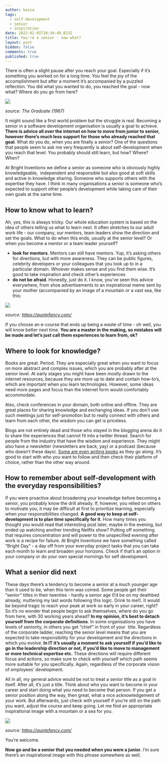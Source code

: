 ```yaml
---
author: kasia
tags:
  - self-development
  - senior
  - inspiration
date: 2022-02-01T10:34:49.823Z
title: You're a senior - now what?
layout: post
hidden: false
comments: true
published: true
---
```

There is often a slight pause after you reach your goal. Especially if it’s something you worked on for a long time. You feel the joy of the accomplishment but after a moment it’s accompanied by a puzzled reflection. You did what you wanted to do, you reached the goal - now what? Where do you go from here? 

![](https://lh5.googleusercontent.com/oLNbh_0EOMOb02Q-RsCkK8xQ9Y3KQWFmFaivxHtfDgiOJGDv4QGsaziEDodVTVq9KYIXieoZmHqavJ8ZOPBf7Rqcu4VZabz-9i_AVQURjGTesHUH_CCmnaWxdT72w6d_-SrRGUgG)

*source: The Graduate (1967)*

It might sound like a first world problem but the struggle is real. Becoming a senior in a software development organisation is usually a goal to achieve. **There is advice all over the internet on how to move from junior to senior, however there’s much less support for those who already reached that goal**. What do you do, when you are finally a senior? One of the questions that people seem to ask me very frequently is about self-development when you reach that level. You probably should still learn, but how? Where? When?

At Bright Inventions we define a senior as someone who is obviously highly knowledgeable,  independent and responsible but also good at soft skills and active in knowledge sharing. Someone who supports others with the expertise they have. I think in many organisations a senior is someone who’s expected to support other people’s development while taking care of their own goals at the same time. 

## How to know what to learn? 

Ah, yes, this is always tricky. Our whole education system is based on the idea of others telling us what to learn next. It often stretches to our adult work life - our company, our mentors, team leaders show the direction and set the goals. What to do when this ends, usually at the senior level? Or when you become a mentor or a team leader yourself?  

* **look for mentors**. Mentors can still have mentors. Yup, it’s asking others for directions, but with more awareness. They can be public figures, celebrity developers or your colleagues that you look up to in a particular domain. Whoever makes sense and you find them wise. It’s good to take inspiration and check other’s experiences
* **do not be afraid**. Honestly, just do it. I know, you’ve seen this advice everywhere, from shoe advertisements to an inspirational meme sent by your mother (accompanied by an image of a mountain or a vast sea, like this:

![](https://lh3.googleusercontent.com/kd_mHwXsYcVw5Pox9sSwtwCo0rpuFaUFvdh3xaRE5W-rxYt3KQLkxsDFqvZgaULDfQY2k80RBBqKeXRyLGxaOYP3W6fWWq7YcbMblYrOr4UNK-gSGPR-fRVf8PRKBAgOSyJTYbjv)

*source: <https://quotefancy.com/>* 

If you choose an e-course that ends up being a waste of time - oh well, you will know better next time. **You are a master in the making, so mistakes will be made and let’s just call them experiences to learn from, ok?** 

## Where to look for knowledge?

Books are great. Period. They are especially great when you want to focus on more abstract and complex issues, which you are probably after at the senior level. At early stages you might have been mostly drawn to the internet resources, because they are more up to date and contain how-to’s, which are important when you learn technologies. However, some ideas need more pages and focus than the internet form would comfortably accommodate. 

Also, check conferences in your domain, both online and offline. They are great places for sharing knowledge and exchanging ideas. If you don’t use such meetings just for self-promotion but to really connect with others and learn from each other, the wisdom you can get is priceless. 

Blogs are not entirely dead and those who stayed in the blogging arena do it to share the experiences that cannot fit into a twitter thread. Search for people from the industry that have the wisdom and experience. They might also have a newsletter (newsletters are back, yay) or a podcast (because who doesn’t these days). [Some are even writing books](https://tidyfirst.substack.com/about) as they go along. It’s good to start with who you want to follow and then check their platform of choice, rather than the other way around.   

## How to remember about self-development with the everyday responsibilities?

If you were proactive about broadening your knowledge before becoming a senior, you probably know the drill already. If, however, you relied on others to motivate you, it may be difficult at first to prioritize learning, especially when your responsibilities changed. **A good way to keep at self-development is to plan time specifically for it**. How many times you thought you would read that interesting post later, maybe in the evening, but ended up watching another trending Netflix show? Putting off something that requires concentration and will power to the unspecified evening after work is a recipe for failure. At Bright Inventions we have something called “Bright Day” - a day off from your everyday project tasks that you can take each month to learn and broaden your horizons. Check if that’s an option in your company or do your own special mornings for self development.

## What a senior did next

These days there’s a tendency to become a senior at a much younger age than it used to be, when this term was coined. Some people get their “senior” titles in their twenties - hardly a senior age (I’d be on my deathbed already, muttering my last words following this logic. Drink to me!). It would be beyond tragic to reach your peak at work so early in your career, right? So it’s no wonder that people begin to ask themselves, where do you go from here, with 30 working years ahead? **In my opinion, it’s best to detach yourself from the corporate definitions**. In some organisations you have levels of seniority, in others you get “chief” in front of your  title. Regardless of the corporate ladder, reaching the senior level means that you are expected to take responsibility for your development and the directions in which you evolve. **In IT it’s usually a moment to ask yourself if you’d like to go in the leadership direction or not, if you’d like to move to management or more technical expertise etc.** These directions will require different focus and actions, so make sure to check with yourself which path seems more suitable for you specifically. Again, regardless of the corporate vision of employees’ development. 

All in all, my general advice would be not to treat a senior title as a goal in itself. After all, it’s just a title. Think about who you want to become in your career and start doing what you need to become that person. If you get a senior position along the way, then great, what a nice acknowledgement of your work. But afterwards, just check with yourself if you’re still on the path you want, adjust the course and keep going. Let me find an appropriate inspirational image with a mountain or a sea for you. 

![](https://lh4.googleusercontent.com/uNSAPjI7EmhjCJtkrhP8Wv5096X8Z_SN2UHyz4KpoKM5hGTqMKvV9alplNAEeqxkOrqnSV_lv7vaqJb5KQ9eouYEhqE3cpidXNOQSYpjISx8Eq5iPs8f8TF6sppdY3C0xhWMJoSo)

*source: <https://quotefancy.com/>* 

You’re welcome. 

**Now go and be a senior that you needed when you were a junior.** I’m sure there’s an inspirational image with this phrase somewhere as well.